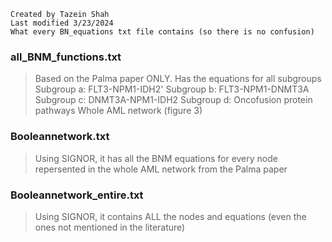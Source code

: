`Created by Tazein Shah` \
`Last modified 3/23/2024`  
`What every BN_equations txt file contains (so there is no confusion)`

### all_BNM_functions.txt
> Based on the Palma paper ONLY. Has the equations for all subgroups 
> Subgroup a: FLT3-NPM1-IDH2'
> Subgroup b: FLT3-NPM1-DNMT3A
> Subgroup c: DNMT3A-NPM1-IDH2
> Subgroup d: Oncofusion protein pathways
> Whole AML network (figure 3)

### Booleannetwork.txt
> Using SIGNOR, it has all the BNM equations for every node repersented in the whole AML network from the Palma paper

### Booleannetwork_entire.txt
> Using SIGNOR, it contains ALL the nodes and equations (even the ones not mentioned in the literature)